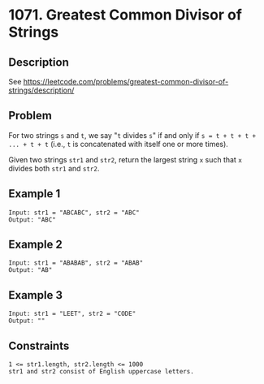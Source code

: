 # 1071. Greatest Common Divisor of Strings

## Description
See https://leetcode.com/problems/greatest-common-divisor-of-strings/description/

## Problem
For two strings `s` and `t`, we say "`t` divides `s`" if and only if `s = t + t + t + ... + t + t` (i.e., `t` is concatenated with itself one or more times).

Given two strings `str1` and `str2`, return the largest string `x` such that `x` divides both `str1` and `str2`.

## Example 1

```
Input: str1 = "ABCABC", str2 = "ABC"
Output: "ABC"
```

## Example 2

```
Input: str1 = "ABABAB", str2 = "ABAB"
Output: "AB"
```

## Example 3

```
Input: str1 = "LEET", str2 = "CODE"
Output: ""
```

## Constraints

```
1 <= str1.length, str2.length <= 1000
str1 and str2 consist of English uppercase letters.
```